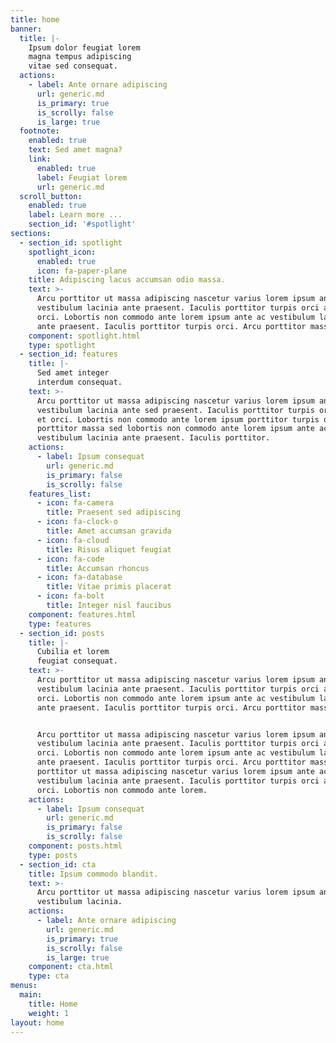 ```yaml
---
title: home
banner:
  title: |-
    Ipsum dolor feugiat lorem
    magna tempus adipiscing
    vitae sed consequat.
  actions:
    - label: Ante ornare adipiscing
      url: generic.md
      is_primary: true
      is_scrolly: false
      is_large: true
  footnote:
    enabled: true
    text: Sed amet magna?
    link:
      enabled: true
      label: Feugiat lorem
      url: generic.md
  scroll_button:
    enabled: true
    label: Learn more ...
    section_id: '#spotlight'
sections:
  - section_id: spotlight
    spotlight_icon:
      enabled: true
      icon: fa-paper-plane
    title: Adipiscing lacus accumsan odio massa.
    text: >-
      Arcu porttitor ut massa adipiscing nascetur varius lorem ipsum ante ac
      vestibulum lacinia ante praesent. Iaculis porttitor turpis orci arcu et
      orci. Lobortis non commodo ante lorem ipsum ante ac vestibulum lacinia
      ante praesent. Iaculis porttitor turpis orci. Arcu porttitor massa.
    component: spotlight.html
    type: spotlight
  - section_id: features
    title: |-
      Sed amet integer
      interdum consequat.
    text: >-
      Arcu porttitor ut massa adipiscing nascetur varius lorem ipsum ante ac
      vestibulum lacinia ante sed praesent. Iaculis porttitor turpis orci arcu
      et orci. Lobortis non commodo ante lorem ipsum porttitor turpis orci. Arcu
      porttitor massa sed lobortis non commodo ante lorem ipsum ante ac
      vestibulum lacinia ante praesent. Iaculis porttitor.
    actions:
      - label: Ipsum consequat
        url: generic.md
        is_primary: false
        is_scrolly: false
    features_list:
      - icon: fa-camera
        title: Praesent sed adipiscing
      - icon: fa-clock-o
        title: Amet accumsan gravida
      - icon: fa-cloud
        title: Risus aliquet feugiat
      - icon: fa-code
        title: Accumsan rhoncus
      - icon: fa-database
        title: Vitae primis placerat
      - icon: fa-bolt
        title: Integer nisl faucibus
    component: features.html
    type: features
  - section_id: posts
    title: |-
      Cubilia et lorem
      feugiat consequat.
    text: >-
      Arcu porttitor ut massa adipiscing nascetur varius lorem ipsum ante ac
      vestibulum lacinia ante praesent. Iaculis porttitor turpis orci arcu et
      orci. Lobortis non commodo ante lorem ipsum ante ac vestibulum lacinia
      ante praesent. Iaculis porttitor turpis orci. Arcu porttitor massa.  


      Arcu porttitor ut massa adipiscing nascetur varius lorem ipsum ante ac
      vestibulum lacinia ante praesent. Iaculis porttitor turpis orci arcu et
      orci. Lobortis non commodo ante lorem ipsum ante ac vestibulum lacinia
      ante praesent. Iaculis porttitor turpis orci. Arcu porttitor massa. Arcu
      porttitor ut massa adipiscing nascetur varius lorem ipsum ante ac
      vestibulum lacinia ante praesent. Iaculis porttitor turpis orci arcu et
      orci. Lobortis non commodo ante lorem.  
    actions:
      - label: Ipsum consequat
        url: generic.md
        is_primary: false
        is_scrolly: false
    component: posts.html
    type: posts
  - section_id: cta
    title: Ipsum commodo blandit.
    text: >-
      Arcu porttitor ut massa adipiscing nascetur varius lorem ipsum ante ac
      vestibulum lacinia.
    actions:
      - label: Ante ornare adipiscing
        url: generic.md
        is_primary: true
        is_scrolly: false
        is_large: true
    component: cta.html
    type: cta
menus:
  main:
    title: Home
    weight: 1
layout: home
---
```

